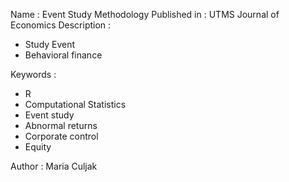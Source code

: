 Name : Event Study Methodology
Published in : UTMS Journal of Economics
Description :
- Study Event 
- Behavioral finance

Keywords :
- R
- Computational Statistics
- Event study
- Abnormal returns
- Corporate control
- Equity

Author : Maria Culjak
